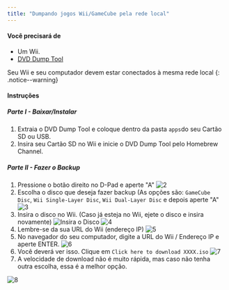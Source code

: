 ```yaml
---
title: "Dumpando jogos Wii/GameCube pela rede local"
---
```


#### Você precisará de

* Um Wii.
* [DVD Dump Tool](/assets/files/DVDDumpTool.zip)

Seu Wii e seu computador devem estar conectados à mesma rede local
{: .notice--warning}

#### Instruções

##### Parte I - Baixar/Instalar

1. Extraia o DVD Dump Tool e coloque dentro da pasta `apps`do seu Cartão SD ou USB.
1. Insira seu Cartão SD no Wii e inicie o DVD Dump Tool pelo Homebrew Channel.

##### Parte II - Fazer o Backup

1. Pressione o botão direito no D-Pad e aperte "A" ![2](/images/DumpDiscs_LAN/2.png)
1. Escolha o disco que deseja fazer backup (As opções são: `GameCube Disc`, `Wii Single-Layer Disc`, `Wii Dual-Layer Disc` e depois aperte "A" ![3](/images/DumpDiscs_LAN/3.png)
1. Insira o disco no Wii. (Caso já esteja no Wii, ejete o disco e insira novamente) ![Insira o Disco](/images/DumpDiscs_LAN/insertthedisc.jpg) ![4](/images/DumpDiscs_LAN/4.png)
1. Lembre-se da sua URL do Wii (endereço IP) ![5](/images/DumpDiscs_LAN/5.png)
1. No navegador do seu computador, digite a URL do Wii / Endereço IP e aperte ENTER. ![6](/images/DumpDiscs_LAN/6.png)
1. Você deverá ver isso. Clique em `Click here to download XXXX.iso` ![7](/images/DumpDiscs_LAN/7.jpg)
1. A velocidade de download não é muito rápida, mas caso não tenha outra escolha, essa é a melhor opção.

![8](/images/DumpDiscs_LAN/8.PNG)
